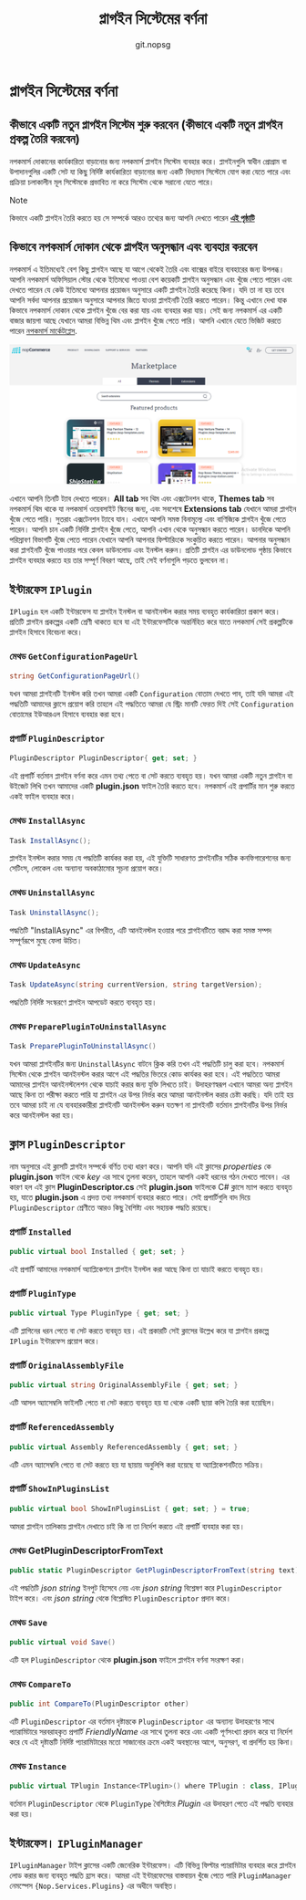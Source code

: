 ﻿---
title: প্লাগইন সিস্টেমের বর্ণনা
uid: bn/developer/tutorials/description-of-plugin-system
author: git.nopsg
contributors: git.AfiaKhanom
---

# প্লাগইন সিস্টেমের বর্ণনা

## কীভাবে একটি নতুন প্লাগইন সিস্টেম শুরু করবেন (কীভাবে একটি নতুন প্লাগইন প্রকল্প তৈরি করবেন)

নপকমার্স দোকানের কার্যকারিতা বাড়ানোর জন্য নপকমার্স প্লাগইন সিস্টেম ব্যবহার করে। প্লাগইনগুলি স্বাধীন প্রোগ্রাম বা উপাদানগুলির একটি সেট যা কিছু নির্দিষ্ট কার্যকারিতা বাড়ানোর জন্য একটি বিদ্যমান সিস্টেমে যোগ করা যেতে পারে এবং প্রক্রিয়া চলাকালীন মূল সিস্টেমকে প্রভাবিত না করে সিস্টেম থেকে সরানো যেতে পারে।

> [!NOTE]
> কিভাবে একটি প্লাগইন তৈরি করতে হয় সে সম্পর্কে আরও তথ্যের জন্য আপনি  দেখতে পারেন [**এই পৃষ্ঠাটি**](xref:bn/developer/plugins/index)

## কিভাবে নপকমার্স দোকান থেকে প্লাগইন অনুসন্ধান এবং ব্যবহার করবেন

নপকমার্স এ ইতিমধ্যেই বেশ কিছু প্লাগইন আছে যা আগে থেকেই তৈরি এবং বাক্সের বাইরে ব্যবহারের জন্য উপলব্ধ। আপনি নপকমার্স অফিসিয়াল স্টোর থেকে ইতিমধ্যে পাওয়া বেশ কয়েকটি প্লাগইন অনুসন্ধান এবং খুঁজে পেতে পারেন এবং দেখতে পারেন যে কেউ ইতিমধ্যে আপনার প্রয়োজন অনুসারে একটি প্লাগইন তৈরি করেছে কিনা। যদি তা না হয় তবে আপনি সর্বদা আপনার প্রয়োজন অনুসারে আপনার জিতে যাওয়া প্লাগইনটি তৈরি করতে পারেন। কিন্তু এখানে দেখা যাক কিভাবে নপকমার্স দোকান থেকে প্লাগইন খুঁজে বের করা যায় এবং ব্যবহার করা যায়। সেই জন্য নপকমার্স এর একটি বাজার জায়গা আছে যেখানে আমরা বিভিন্ন থিম এবং প্লাগইন খুঁজে পেতে পারি। আপনি এখানে যেতে ভিজিট করতে পারেন [নপকমার্স মার্কেটপ্লেস](https://www.nopcommerce.com/marketplace).

![image4](_static/description-of-plugin-system/image4.png)

এখানে আপনি তিনটি ট্যাব দেখতে পারেন। **All tab** সব থিম এবং এক্সটেনশন থাকে, **Themes tab** সব নপকমার্স থিম থাকে যা নপকমার্স ওয়েবসাইট স্কিনের জন্য, এবং সবশেষে **Extensions tab** যেখানে আমরা প্লাগইন খুঁজে পেতে পারি। সুতরাং এক্সটেনশন ট্যাবে যান। এখানে আপনি সমস্ত বিনামূল্যে এবং বাণিজ্যিক প্লাগইন খুঁজে পেতে পারেন। আপনি চান একটি নির্দিষ্ট প্লাগইন খুঁজে পেতে, আপনি এখান থেকে অনুসন্ধান করতে পারেন। ডানদিকে আপনি পরিস্রাবণ বিভাগটি খুঁজে পেতে পারেন যেখানে আপনি আপনার ফিল্টারিংকে সংকুচিত করতে পারেন। আপনার অনুসন্ধান করা প্লাগইনটি খুঁজে পাওয়ার পরে কেবল ডাউনলোড এবং ইনস্টল করুন। প্রতিটি প্লাগইন এর ডাউনলোড পৃষ্ঠায় কিভাবে প্লাগইন ব্যবহার করতে হয় তার সম্পূর্ণ বিবরণ আছে, তাই সেই বর্ণনাগুলি পড়তে ভুলবেন না।

## ইন্টারফেস `IPlugin`

`IPlugin` হল একটি ইন্টারফেস যা প্লাগইন ইনস্টল বা আনইনস্টল করার সময় ব্যবহৃত কার্যকারিতা প্রকাশ করে। প্রতিটি প্লাগইন প্রকল্পের একটি শ্রেণী থাকতে হবে যা এই ইন্টারফেসটিকে অন্তর্নিহিত করে যাতে নপকমার্স সেই প্রকল্পটিকে প্লাগইন হিসাবে বিবেচনা করে।

### মেথড `GetConfigurationPageUrl`

```cs
string GetConfigurationPageUrl()
```

যখন আমরা প্লাগইনটি ইনস্টল করি তখন আমরা একটি `Configuration` বোতাম দেখতে পাব, তাই যদি আমরা এই পদ্ধতিটি আমাদের ক্লাসে প্রয়োগ করি তাহলে এই পদ্ধতিতে আমরা যে স্ট্রিং মানটি ফেরত দিই সেই `Configuration` বোতামের ইউআরএল হিসাবে ব্যবহার করা হবে।

### প্রপার্টি `PluginDescriptor`

```cs
PluginDescriptor PluginDescriptor{ get; set; }
```

এই প্রপার্টি বর্তমান প্লাগইন বর্ণনা করে এমন তথ্য পেতে বা সেট করতে ব্যবহৃত হয়। যখন আমরা একটি নতুন প্লাগইন বা উইজেট লিখি তখন আমাদের একটি **plugin.json** ফাইল তৈরি করতে হবে। নপকমার্স এই প্রপার্টির মান শুরু করতে একই ফাইল ব্যবহার করে।

### মেথড `InstallAsync`

```cs
Task InstallAsync();
```

প্লাগইন ইনস্টল করার সময় যে পদ্ধতিটি কার্যকর করা হয়, এই যুক্তিটি সাধারণত প্লাগইনটির সঠিক কনফিগারেশনের জন্য সেটিংস, লোকেল এবং অন্যান্য অবকাঠামোর সূচনা প্রয়োগ করে।

### মেথড `UninstallAsync`

```cs
Task UninstallAsync();
```

পদ্ধতিটি "InstallAsync" এর বিপরীত, এটি আনইনস্টল হওয়ার পরে প্লাগইনটিতে বরাদ্দ করা সমস্ত সম্পদ সম্পূর্ণরূপে মুছে ফেলা উচিত।

### মেথড `UpdateAsync`

```cs
Task UpdateAsync(string currentVersion, string targetVersion);
```

পদ্ধতিটি নির্দিষ্ট সংস্করণে প্লাগইন আপডেট করতে ব্যবহৃত হয়।

### মেথড `PreparePluginToUninstallAsync`

```cs
Task PreparePluginToUninstallAsync()
```

যখন আমরা প্লাগইনটির জন্য `UninstallAsync` বাটনে ক্লিক করি তখন এই পদ্ধতিটি চালু করা হবে। নপকমার্স সিস্টেম থেকে প্লাগইন আনইনস্টল করার আগে এই পদ্ধতির ভিতরে কোড কার্যকর করা হবে। এই পদ্ধতিতে আমরা আমাদের প্লাগইন আনইনস্টলেশন থেকে যাচাই করার জন্য যুক্তি লিখতে চাই। উদাহরণস্বরূপ এখানে আমরা অন্য প্লাগইন আছে কিনা তা পরীক্ষা করতে পারি যা প্লাগইন এর উপর নির্ভর করে আমরা আনইনস্টল করার চেষ্টা করছি। যদি তাই হয় তবে আমরা চাই না যে ব্যবহারকারীরা প্লাগইনটি আনইনস্টল করুন যতক্ষণ না প্লাগইনটি বর্তমান প্লাগইনটির উপর নির্ভর করে আনইনস্টল করা হয়।

## ক্লাস `PluginDescriptor`

নাম অনুসারে এই ক্লাসটি প্লাগইন সম্পর্কে বর্ণিত তথ্য ধারণ করে। আপনি যদি এই ক্লাসের *properties* কে **plugin.json** ফাইল থেকে *key* এর সাথে তুলনা করেন, তাহলে আপনি একই ধরনের গঠন দেখতে পাবেন। এর কারণ হল এই ক্লাস **PluginDescriptor.cs** সেই **plugin.json** ফাইলকে C# ক্লাসে ম্যাপ করতে ব্যবহৃত হয়, যাতে **plugin.json** এ প্রদত্ত তথ্য নপকমার্স ব্যবহার করতে পারে। সেই প্রপার্টিগুলি বাদ দিয়ে `PluginDescriptor` শ্রেণীতে আরও কিছু বৈশিষ্ট্য এবং সহায়ক পদ্ধতি রয়েছে।

### প্রপার্টি `Installed`

```cs
public virtual bool Installed { get; set; }
```

এই প্রপার্টি আমাদের নপকমার্স অ্যাপ্লিকেশনে প্লাগইন ইনস্টল করা আছে কিনা তা যাচাই করতে ব্যবহৃত হয়।

### প্রপার্টি `PluginType`

```cs
public virtual Type PluginType { get; set; }
```

এটি প্লাগিনের ধরন পেতে বা সেট করতে ব্যবহৃত হয়। এই প্রকারটি সেই ক্লাসের উল্লেখ করে যা প্লাগইন প্রকল্পে `IPlugin` ইন্টারফেস প্রয়োগ করে।

### প্রপার্টি `OriginalAssemblyFile`

```cs
public virtual string OriginalAssemblyFile { get; set; }
```

এটি আসল অ্যাসেম্বলি ফাইলটি পেতে বা সেট করতে ব্যবহৃত হয় যা থেকে একটি ছায়া কপি তৈরি করা হয়েছিল।

### প্রপার্টি `ReferencedAssembly`

```cs
public virtual Assembly ReferencedAssembly { get; set; }
```

এটি এমন অ্যাসেম্বলি পেতে বা সেট করতে হয় যা ছায়ায় অনুলিপি করা হয়েছে যা অ্যাপ্লিকেশনটিতে সক্রিয়।

### প্রপার্টি `ShowInPluginsList`

```cs
public virtual bool ShowInPluginsList { get; set; } = true;
```

আমরা প্লাগইন তালিকায় প্লাগইন দেখাতে চাই কি না তা নির্দেশ করতে এই প্রপার্টি ব্যবহার করা হয়।

### মেথড GetPluginDescriptorFromText

```cs
public static PluginDescriptor GetPluginDescriptorFromText(string text)
```

এই পদ্ধতিটি *json string* ইনপুট হিসেবে নেয় এবং *json string* বিশ্লেষণ করে `PluginDescriptor` টাইপ করে। এবং *json string* থেকে বিশ্লেষিত `PluginDescriptor` প্রদান করে।

### মেথড `Save`

```cs
public virtual void Save()
```

এটি হল `PluginDescriptor` থেকে **plugin.json** ফাইলে প্লাগইন বর্ণনা সংরক্ষণ করা।

### মেথড `CompareTo`

```cs
public int CompareTo(PluginDescriptor other)
```

এটি `PluginDescriptor` এর বর্তমান দৃষ্টান্তকে `PluginDescriptor` এর অন্যান্য উদাহরণের সাথে প্যারামিটারে সরবরাহকৃত প্রপার্টি *FriendlyName* এর সাথে তুলনা করে এবং একটি পূর্ণসংখ্যা প্রদান করে যা নির্দেশ করে যে এই দৃষ্টান্তটি নির্দিষ্ট প্যারামিটারের মতো সাজানোর ক্রমে একই অবস্থানের আগে, অনুসরণ, বা প্রদর্শিত হয় কিনা।

### মেথড `Instance`

```cs
public virtual TPlugin Instance<TPlugin>() where TPlugin : class, IPlugin
```

বর্তমান `PluginDescriptor` থেকে `PluginType` বৈশিষ্ট্যের *Plugin* এর উদাহরণ পেতে এই পদ্ধতি ব্যবহার করা হয়।

## ইন্টারফেস। `IPluginManager`

`IPluginManager` টাইপ ক্লাসের একটি জেনেরিক ইন্টারফেস। এটি বিভিন্ন ফিল্টার প্যারামিটার ব্যবহার করে প্লাগইন লোড করার জন্য ব্যবহৃত পদ্ধতি হ্রাস করে। আমরা এই ইন্টারফেসের বাস্তবায়ন খুঁজে পেতে পারি `PluginManager` নেমস্পেস `{Nop.Services.Plugins}` এর অধীনে অবস্থিত।

